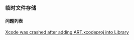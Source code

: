 ### 临时文件存储

#### 问题列表

[Xcode was crashed after adding ART.xcodeproj into Library](https://stackoverflow.com/questions/45955074/xcode-was-crashed-after-adding-art-xcodeproj-into-library)

